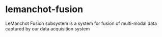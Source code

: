 # lemanchot-fusion
LeManchot Fusion subsystem is a system for fusion of multi-modal data captured by our data acquisition system
